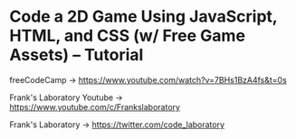 # Code a 2D Game Using JavaScript, HTML, and CSS (w/ Free Game Assets) – Tutorial

freeCodeCamp -> <https://www.youtube.com/watch?v=7BHs1BzA4fs&t=0s>

Frank's Laboratory Youtube -> https://www.youtube.com/c/Frankslaboratory

Frank's Laboratory -> https://twitter.com/code_laboratory
